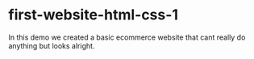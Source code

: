# first-website-html-css-1

In this demo we created a basic ecommerce website that cant really do anything but looks alright.
